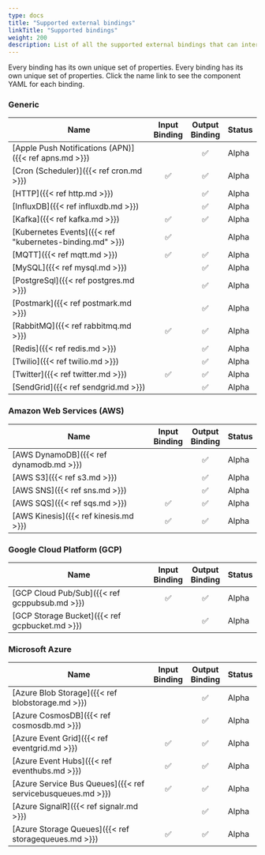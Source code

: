 ```yaml
---
type: docs
title: "Supported external bindings"
linkTitle: "Supported bindings"
weight: 200
description: List of all the supported external bindings that can interface with Dapr
---
```


Every binding has its own unique set of properties. Every binding has its own unique set of properties. Click the name link to see the component YAML for each binding.

### Generic

| Name                                                     | Input<br>Binding | Output<br>Binding | Status |
| -------------------------------------------------------- |:----------------------:|:-----------------------:| ------ |
| [Apple Push Notifications (APN)]({{< ref apns.md >}})    |                        |            ✅            | Alpha  |
| [Cron (Scheduler)]({{< ref cron.md >}})                  |           ✅            |            ✅            | Alpha  |
| [HTTP]({{< ref http.md >}})                              |                        |            ✅            | Alpha  |
| [InfluxDB]({{< ref influxdb.md >}})                      |                        |            ✅            | Alpha  |
| [Kafka]({{< ref kafka.md >}})                            |           ✅            |            ✅            | Alpha  |
| [Kubernetes Events]({{< ref "kubernetes-binding.md" >}}) |           ✅            |                         | Alpha  |
| [MQTT]({{< ref mqtt.md >}})                              |           ✅            |            ✅            | Alpha  |
| [MySQL]({{< ref mysql.md >}})                            |                        |            ✅            | Alpha  |
| [PostgreSql]({{< ref postgres.md >}})                    |                        |            ✅            | Alpha  |
| [Postmark]({{< ref postmark.md >}})                      |                        |            ✅            | Alpha  |
| [RabbitMQ]({{< ref rabbitmq.md >}})                      |           ✅            |            ✅            | Alpha  |
| [Redis]({{< ref redis.md >}})                            |                        |            ✅            | Alpha  |
| [Twilio]({{< ref twilio.md >}})                          |                        |            ✅            | Alpha  |
| [Twitter]({{< ref twitter.md >}})                        |           ✅            |            ✅            | Alpha  |
| [SendGrid]({{< ref sendgrid.md >}})                      |                        |            ✅            | Alpha  |

### Amazon Web Services (AWS)

| Name                                    | Input<br>Binding | Output<br>Binding | Status |
| --------------------------------------- |:----------------------:|:-----------------------:| ------ |
| [AWS DynamoDB]({{< ref dynamodb.md >}}) |                        |            ✅            | Alpha  |
| [AWS S3]({{< ref s3.md >}})             |                        |            ✅            | Alpha  |
| [AWS SNS]({{< ref sns.md >}})           |                        |            ✅            | Alpha  |
| [AWS SQS]({{< ref sqs.md >}})           |           ✅            |            ✅            | Alpha  |
| [AWS Kinesis]({{< ref kinesis.md >}})   |           ✅            |            ✅            | Alpha  |

### Google Cloud Platform (GCP)

| Name                                           | Input<br>Binding | Output<br>Binding | Status |
| ---------------------------------------------- |:----------------------:|:-----------------------:| ------ |
| [GCP Cloud Pub/Sub]({{< ref gcppubsub.md >}})  |           ✅            |            ✅            | Alpha  |
| [GCP Storage Bucket]({{< ref gcpbucket.md >}}) |                        |            ✅            | Alpha  |

### Microsoft Azure

| Name                                                        | Input<br>Binding | Output<br>Binding | Status |
| ----------------------------------------------------------- |:----------------------:|:-----------------------:| ------ |
| [Azure Blob Storage]({{< ref blobstorage.md >}})            |                        |            ✅            | Alpha  |
| [Azure CosmosDB]({{< ref cosmosdb.md >}})                   |                        |            ✅            | Alpha  |
| [Azure Event Grid]({{< ref eventgrid.md >}})                |           ✅            |            ✅            | Alpha  |
| [Azure Event Hubs]({{< ref eventhubs.md >}})                |           ✅            |            ✅            | Alpha  |
| [Azure Service Bus Queues]({{< ref servicebusqueues.md >}}) |           ✅            |            ✅            | Alpha  |
| [Azure SignalR]({{< ref signalr.md >}})                     |                        |            ✅            | Alpha  |
| [Azure Storage Queues]({{< ref storagequeues.md >}})        |           ✅            |            ✅            | Alpha  |

